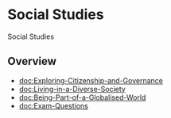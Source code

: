 # Social Studies

Social Studies

## Overview

- <doc:Exploring-Citizenship-and-Governance>
- <doc:Living-in-a-Diverse-Society>
- <doc:Being-Part-of-a-Globalised-World>
- <doc:Exam-Questions>